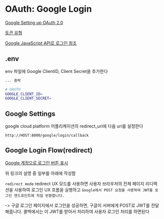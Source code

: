 
# OAuth: Google Login

[Google Setting up OAuth 2.0](https://support.google.com/cloud/answer/6158849?hl=en)

[토큰 유형](https://cloud.google.com/docs/authentication/token-types?hl=ko)

[Google JavaScript API로 로그인 참조](https://developers.google.com/identity/gsi/web/reference/js-reference?hl=ko)

## .env

env 파일에 Google ClientID, Client Secret을 추가한다

```bash
... 중략

# OAUTH
GOOGLE_CLIENT_ID=
GOOGLE_CLIENT_SECRET=
```

## Google Settings 

google cloud platform 어플리케이션의 redirect_uri에 다음 uri를 설정한다

```shell
http://HOST:8000/google/login/callback
```

## Google Login Flow(redirect)

[Google 계정으로 로그인 버튼 표시](https://developers.google.com/identity/gsi/web/guides/display-button?hl=ko)

위 링크의 설명 중 일부를 아래에 작성함

`redirect mode`
redirect UX 모드를 사용하면 사용자 브라우저의 전체 페이지 리디렉션을 사용하여 로그인 UX 흐름을 실행하고 `Google에서 POST 요청을 사용하여 JWT를 로그인 엔드포인트에 직접 반환합니다.` 

-> 구글 로그인 페이지에서 로그인을 성공하면, 구글이 서버에게 POST로 JWT를 전달해줍니다. 콜백에서는 이 JWT를 받아서 처리하여 사용자 로그인 처리를 하면된다
